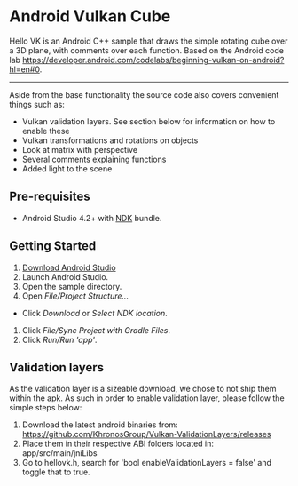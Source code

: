 # Android Vulkan Cube

Hello VK is an Android C++ sample that draws the simple rotating cube over a 3D plane, with comments
over each function. Based on the Android code lab
https://developer.android.com/codelabs/beginning-vulkan-on-android?hl=en#0.

---

Aside from the base functionality the source code also covers convenient things such as:

- Vulkan validation layers. See section below for information on how to enable these
- Vulkan transformations and rotations on objects
- Look at matrix with perspective
- Several comments explaining functions
- Added light to the scene

## Pre-requisites

- Android Studio 4.2+ with [NDK](https://developer.android.com/ndk/) bundle.

## Getting Started

1. [Download Android Studio](http://developer.android.com/sdk/index.html)
1. Launch Android Studio.
1. Open the sample directory.
1. Open *File/Project Structure...*

- Click *Download* or *Select NDK location*.

1. Click *File/Sync Project with Gradle Files*.
1. Click *Run/Run 'app'*.

## Validation layers

As the validation layer is a sizeable download, we chose to not ship them within the apk. As such in
order to enable validation layer, please follow the simple steps below:

1. Download the latest android binaries
   from: https://github.com/KhronosGroup/Vulkan-ValidationLayers/releases
1. Place them in their respective ABI folders located in: app/src/main/jniLibs
1. Go to hellovk.h, search for 'bool enableValidationLayers = false' and toggle
   that to true.